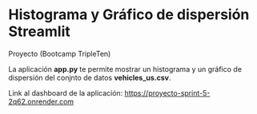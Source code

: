 # Histograma y Gráfico de dispersión Streamlit
Proyecto (Bootcamp TripleTen)

La aplicación **app.py** te permite mostrar un histograma y un gráfico de dispersión del conjnto de datos **vehicles_us.csv**.

Link al dashboard de la aplicación: https://proyecto-sprint-5-2q62.onrender.com
